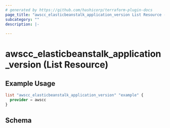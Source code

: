 ```yaml
---
# generated by https://github.com/hashicorp/terraform-plugin-docs
page_title: "awscc_elasticbeanstalk_application_version List Resource - terraform-provider-awscc"
subcategory: ""
description: |-
  
---
```


# awscc_elasticbeanstalk_application_version (List Resource)



## Example Usage

```terraform
list "awscc_elasticbeanstalk_application_version" "example" {
  provider = awscc
}
```

<!-- schema generated by tfplugindocs -->
## Schema
